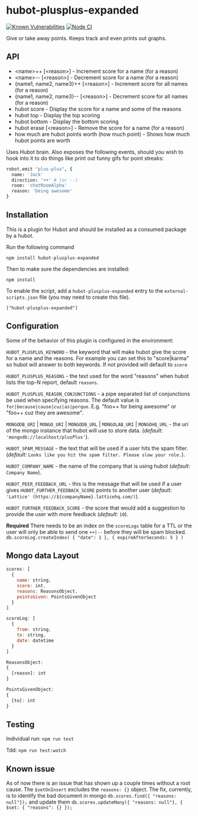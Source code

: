 hubot-plusplus-expanded
==============

[![Known Vulnerabilities](https://snyk.io//test/github/Mutmatt/hubot-plusplus-expanded/badge.svg?targetFile=package.json)](https://snyk.io//test/github/Mutmatt/hubot-plusplus-expanded?targetFile=package.json)
[![Node CI](https://github.com/O-Mutt/hubot-plusplus-expanded/actions/workflows/test.yml/badge.svg?branch=main)](https://github.com/O-Mutt/hubot-plusplus-expanded/actions/workflows/test.yml)

Give or take away points. Keeps track and even prints out graphs.


API
---
* \<name>++ [\<reason>] - Increment score for a name (for a reason)
* \<name>-- [\<reason>] - Decrement score for a name (for a reason)
* {name1, name2, name3}++ [\<reason>] - Increment score for all names (for a reason)
* {name1, name2, name3}-- [\<reason>] - Decrement score for all names (for a reason)
* hubot score <name> - Display the score for a name and some of the reasons
* hubot top <amount> - Display the top scoring <amount>
* hubot bottom <amount> - Display the bottom scoring <amount>
* hubot erase <name> [\<reason>] - Remove the score for a name (for a reason)
* how much are hubot points worth (how much point) - Shows how much hubot points are worth

Uses Hubot brain. Also exposes the following events, should you wish to hook
into it to do things like print out funny gifs for point streaks:

```coffeescript
robot.emit "plus-plus", {
  name: 'Jack'
  direction: '++' # (or --)
  room: 'chatRoomAlpha'
  reason: 'being awesome'
}
```

## Installation

This is a plugin for Hubot and should be installed as a consumed package by a hubot.

Run the following command

  `npm install hubot-plusplus-expanded`

Then to make sure the dependencies are installed:

  `npm install`

To enable the script, add a `hubot-plusplus-expanded` entry to the `external-scripts.json`
file (you may need to create this file).

    ["hubot-plusplus-expanded"]

## Configuration

Some of the behavior of this plugin is configured in the environment:

`HUBOT_PLUSPLUS_KEYWORD` - the keyword that will make hubot give the score for a name and the reasons. For example you can set this to "score|karma" so hubot will answer to both keywords. If not provided will default to `score`

`HUBOT_PLUSPLUS_REASONS` - the text used for the word "reasons" when hubot lists the top-N report, default `reasons`.

`HUBOT_PLUSPLUS_REASON_CONJUNCTIONS` - a pipe separated list of conjunctions be used when specifying reasons. The default value is `for|because|cause|cuz|as|porque`. E.g. "foo++ for being awesome" or "foo++ cuz they are awesome".

`MONGODB_URI` | `MONGO_URI` | `MONGODB_URL` | `MONGOLAB_URI` | `MONGOHQ_URL` - the uri of the mongo instance that hubot will use to store data. (*default:* `'mongodb://localhost/plusPlus'`).

`HUBOT_SPAM_MESSAGE` - the text that will be used if a user hits the spam filter. (*default:* `Looks like you hit the spam filter. Please slow your role.`).

`HUBOT_COMPANY_NAME` - the name of the company that is using hubot (*default:* `Company Name`).

`HUBOT_PEER_FEEDBACK_URL` - this is the message that will be used if a user gives `HUBOT_FURTHER_FEEDBACK_SCORE` points to another user (*default:* `'Lattice' (https://${companyName}.latticehq.com/)`).

`HUBOT_FURTHER_FEEDBACK_SCORE` - the score that would add a suggestion to provide the user with more feedback (*default:* `10`).

**Required** There needs to be an index on the `scoreLogs` table for a TTL or the user will only be able to send one `++|--` before they will be spam blocked. 
`db.scoreLog.createIndex( { "date": 1 }, { expireAfterSeconds: 5 } )`

## Mongo data Layout
``` javascript
scores: [
  {
    name: string,
    score: int,
    reasons: ReasonsObject,
    pointsGiven: PointsGivenObject
  }
]

scoreLog: [
  {
    from: string,
    to: string,
    date: datetime
  }
]

ReasonsObject:
{
  [reason]: int
}

PointsGivenObject:
{
  [to]: int
}
```

## Testing

Individual run:
`npm run test`

Tdd:
`npm run test:watch`

## Known issue
As of now there is an issue that has shown up a couple times without a root cause. The `$setOnInsert` excludes the `reasons: {}` object. The fix, currently, is to identify the bad document in mongo `db.scores.find({ "reasons: null"});` and update them  `db.scores.updateMany({ "reasons: null"}, { $set: { "reasons": {} });`
